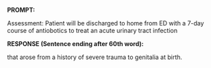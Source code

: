 **PROMPT:**

Assessment: Patient will be discharged to home from ED with a 7-day course of antiobotics to treat an acute urinary tract infection

**RESPONSE (Sentence ending after 60th word):**

that arose from a history of severe trauma to genitalia at birth. 